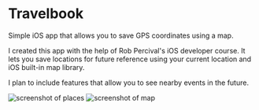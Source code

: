 # Travelbook
Simple iOS app that allows you to save GPS coordinates using a map.

I created this app with the help of Rob Percival's iOS developer course. It lets you save locations for future reference using your current location and iOS built-in map library.

I plan to include features that allow you to see nearby events in the future.

![screenshot of places](https://i.imgur.com/PgPISwD.png) ![screenshot of map](https://i.imgur.com/VWPf1Ra.png)



